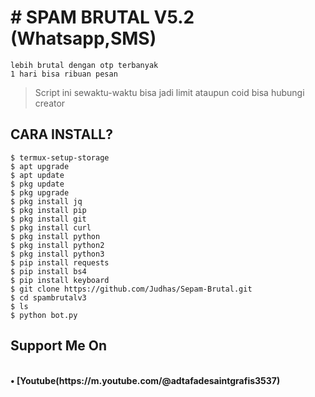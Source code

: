 # # SPAM BRUTAL V5.2 (Whatsapp,SMS)
```
lebih brutal dengan otp terbanyak
1 hari bisa ribuan pesan
```
> Script ini sewaktu-waktu bisa jadi limit ataupun coid bisa hubungi creator
## CARA INSTALL?
```
$ termux-setup-storage
$ apt upgrade
$ apt update
$ pkg update
$ pkg upgrade
$ pkg install jq
$ pkg install pip
$ pkg install git
$ pkg install curl
$ pkg install python
$ pkg install python2
$ pkg install python3
$ pip install requests
$ pip install bs4
$ pip install keyboard
$ git clone https://github.com/Judhas/Sepam-Brutal.git
$ cd spambrutalv3
$ ls
$ python bot.py
```
## Support Me On
<br>
<b>• [Youtube(https://m.youtube.com/@adtafadesaintgrafis3537)</b>
</br>
